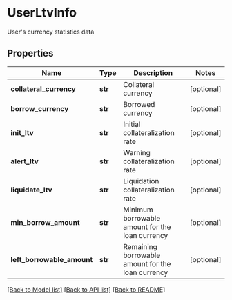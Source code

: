 # UserLtvInfo

User's currency statistics data
## Properties
Name | Type | Description | Notes
------------ | ------------- | ------------- | -------------
**collateral_currency** | **str** | Collateral currency | [optional] 
**borrow_currency** | **str** | Borrowed currency | [optional] 
**init_ltv** | **str** | Initial collateralization rate | [optional] 
**alert_ltv** | **str** | Warning collateralization rate | [optional] 
**liquidate_ltv** | **str** | Liquidation collateralization rate | [optional] 
**min_borrow_amount** | **str** | Minimum borrowable amount for the loan currency | [optional] 
**left_borrowable_amount** | **str** | Remaining borrowable amount for the loan currency | [optional] 

[[Back to Model list]](../README.md#documentation-for-models) [[Back to API list]](../README.md#documentation-for-api-endpoints) [[Back to README]](../README.md)


